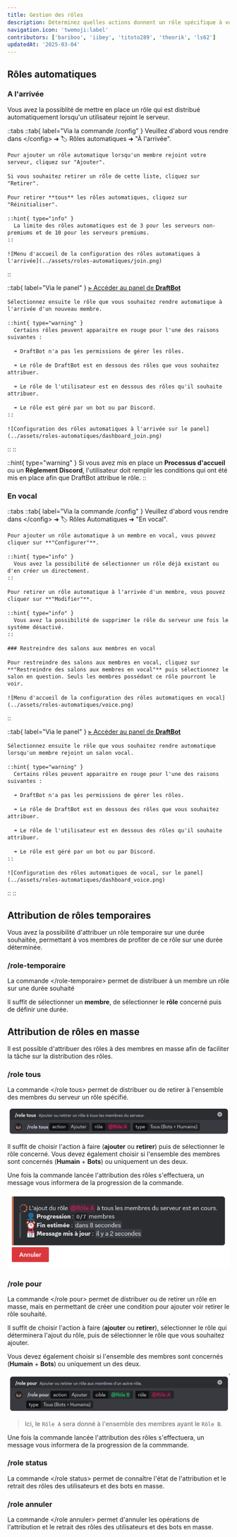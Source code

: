 ```yaml
---
title: Gestion des rôles
description: Déterminez quelles actions donnent un rôle spécifique à vos utilisateurs ou ajoutez en masse des rôles aux membres de votre serveur.
navigation.icon: 'twemoji:label'
contributors: ['bariboo', 'iibey', 'titoto289', 'theorik', 'ls62']
updatedAt: '2025-03-04'
---
```


## Rôles automatiques


### A l'arrivée
Vous avez la possiblité de mettre en place un rôle qui est distribué automatiquement lorsqu'un utilisateur rejoint le serveur.

::tabs
  ::tab{ label="Via la commande /config" }
    Veuillez d'abord vous rendre dans \</config> ➜ 🏷️ Rôles automatiques ➜ "À l'arrivée".

    Pour ajouter un rôle automatique lorsqu'un membre rejoint votre serveur, cliquez sur "Ajouter".

    Si vous souhaitez retirer un rôle de cette liste, cliquez sur "Retirer".

    Pour retirer **tous** les rôles automatiques, cliquez sur "Réinitialiser".

    ::hint{ type="info" }
      La limite des rôles automatiques est de 3 pour les serveurs non-premiums et de 10 pour les serveurs premiums.
    ::

    ![Menu d'accueil de la configuration des rôles automatiques à l'arrivée](../assets/roles-automatiques/join.png)
  ::

  ::tab{ label="Via le panel" }
    [⫸ Accéder au panel de **DraftBot**](/dashboard/first/nomDuModule)

    Sélectionnez ensuite le rôle que vous souhaitez rendre automatique à l'arrivée d'un nouveau membre.

    ::hint{ type="warning" }
      Certains rôles peuvent apparaitre en rouge pour l'une des raisons suivantes :

      ➜ DraftBot n'a pas les permissions de gérer les rôles.

      ➜ Le rôle de DraftBot est en dessous des rôles que vous souhaitez attribuer.

      ➜ Le rôle de l'utilisateur est en dessous des rôles qu'il souhaite attribuer.

      ➜ Le rôle est géré par un bot ou par Discord.
    ::

    ![Configuration des rôles automatiques à l'arrivée sur le panel](../assets/roles-automatiques/dashboard_join.png)
  ::
::

::hint{ type="warning" }
  Si vous avez mis en place un **Processus d'accueil** ou un **Règlement Discord**, l'utilisateur doit remplir les conditions qui ont été mis en place afin que DraftBot attribue le rôle.
::

### En vocal

::tabs
  ::tab{ label="Via la commande /config" }
    Veuillez d'abord vous rendre dans \</config> ➜ 🏷️ Rôles Automatiques ➜ "En vocal".

    Pour ajouter un rôle automatique à un membre en vocal, vous pouvez cliquer sur **"Configurer"**.

    ::hint{ type="info" }
      Vous avez la possibilité de sélectionner un rôle déjà existant ou d'en créer un directement.
    ::

    Pour retirer un rôle automatique à l'arrivée d'un membre, vous pouvez cliquer sur **"Modifier"**.

    ::hint{ type="info" }
      Vous avez la possibilité de supprimer le rôle du serveur une fois le système désactivé.
    ::

    ### Restreindre des salons aux membres en vocal

    Pour restreindre des salons aux membres en vocal, cliquez sur **"Restreindre des salons aux membres en vocal"** puis sélectionnez le salon en question. Seuls les membres possédant ce rôle pourront le voir.

    ![Menu d'accueil de la configuration des rôles automatiques en vocal](../assets/roles-automatiques/voice.png)
  ::

  ::tab{ label="Via le panel" }
    [⫸ Accéder au panel de **DraftBot**](/dashboard/first/nomDuModule)

    Sélectionnez ensuite le rôle que vous souhaitez rendre automatique lorsqu'un membre rejoint un salon vocal.

    ::hint{ type="warning" }
      Certains rôles peuvent apparaitre en rouge pour l'une des raisons suivantes :

      ➜ DraftBot n'a pas les permissions de gérer les rôles.

      ➜ Le rôle de DraftBot est en dessous des rôles que vous souhaitez attribuer.

      ➜ Le rôle de l'utilisateur est en dessous des rôles qu'il souhaite attribuer.

      ➜ Le rôle est géré par un bot ou par Discord.
    ::

    ![Configuration des rôles automatiques de vocal, sur le panel](../assets/roles-automatiques/dashboard_voice.png)
  ::
::


## Attribution de rôles temporaires
Vous avez la possibilité d'attribuer un rôle temporaire sur une durée souhaitée, permettant à vos membres de profiter de ce rôle sur une durée déterminée.


### /role-temporaire
La commande \</role-temporaire> permet de distribuer à un membre un rôle sur une durée souhaité

Il suffit de sélectionner un **membre**, de sélectionner le **rôle** concerné puis de définir une durée.


## Attribution de rôles en masse
Il est possible d'attribuer des rôles à des membres en masse afin de faciliter la tâche sur la distribution des rôles.


### /role tous
La commande \</role tous> permet de distribuer ou de retirer à l'ensemble des membres du serveur un rôle spécifié.

![Exemple de la commande](../assets/roles-automatiques/commande_role_tous.png)

Il suffit de choisir l'action à faire (**ajouter** ou **retirer**) puis de sélectionner le rôle concerné. Vous devez également choisir si l'ensemble des membres sont concernés (**Humain** + **Bots**) ou uniquement un des deux.

Une fois la commande lancée l'attribution des rôles s'effectuera, un message vous informera de la progression de la commande.

![Suivi de la tâche](../assets/roles-automatiques/progression_role_tous.png)


### /role pour
La commande \</role pour> permet de distribuer ou de retirer un rôle en masse, mais en permettant de créer une condition pour ajouter voir retirer le rôle souhaité.

Il suffit de choisir l'action à faire (**ajouter** ou **retirer**), sélectionner le rôle qui déterminera l'ajout du rôle, puis de sélectionner le rôle que vous souhaitez ajouter.

Vous devez également choisir si l'ensemble des membres sont concernés (**Humain** + **Bots**) ou uniquement un des deux.

![Exemple de la commande](../assets/roles-automatiques/commande_role_pour.png)
> Ici, le `Rôle A` sera donné à l'ensemble des membres ayant le `Rôle B`.

Une fois la commande lancée l'attribution des rôles s'effectuera, un message vous informera de la progression de la commmande.


### /role status
La commande \</role status> permet de connaître l'état de l'attribution et le retrait des rôles des utilisateurs et des bots en masse.


### /role annuler
La commande \</role annuler> permet d'annuler les opérations de l'attribution et le retrait des rôles des utilisateurs et des bots en masse.

